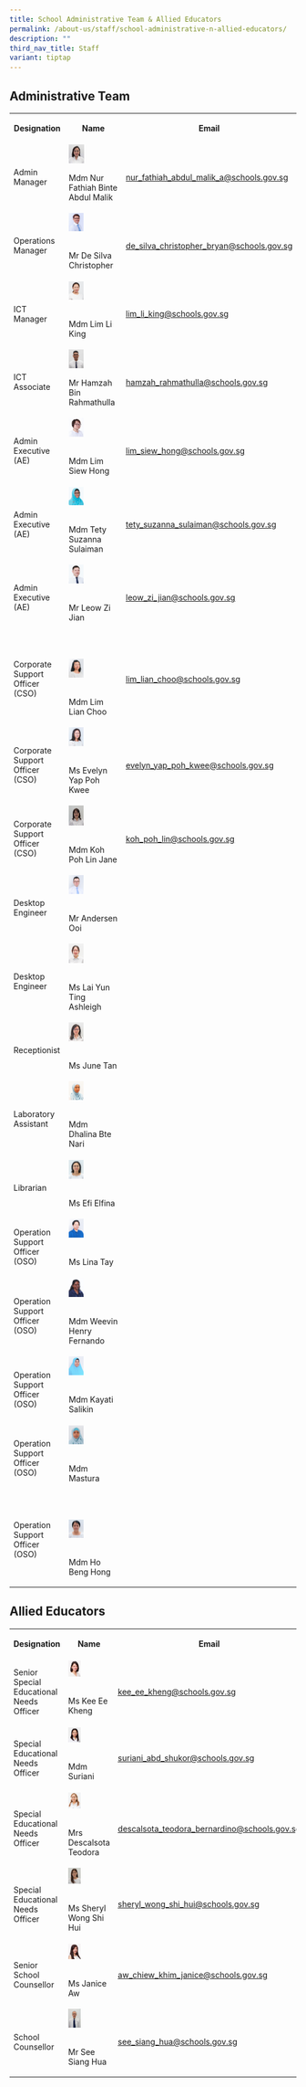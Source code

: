 ```yaml
---
title: School Administrative Team & Allied Educators
permalink: /about-us/staff/school-administrative-n-allied-educators/
description: ""
third_nav_title: Staff
variant: tiptap
---
```

<h2>Administrative Team</h2>
<table style="minWidth: 75px">
<colgroup>
<col>
<col>
<col>
</colgroup>
<tbody>
<tr>
<th rowspan="1" colspan="1">
<p><strong>Designation</strong>
</p>
</th>
<th rowspan="1" colspan="1">
<p><strong>Name</strong>
</p>
</th>
<th rowspan="1" colspan="1">
<p><strong>Email</strong>
</p>
</th>
</tr>
<tr>
<td rowspan="1" colspan="1">
<p>Admin Manager</p>
</td>
<td rowspan="1" colspan="1">
<div class="isomer-image-wrapper">
<img style="width: 31%;" height="auto" width="100%" alt="" src="/images/MS_NUR_FATHIAH_BINTE_ABDUL_MALIK.jpg">
</div>
<p>Mdm Nur Fathiah Binte Abdul Malik</p>
</td>
<td rowspan="1" colspan="1">
<p><a href="mailto:nur_fathiah_abdul_malik_a@schools.gov.sg" rel="noopener noreferrer nofollow" target="_blank">nur_fathiah_abdul_malik_a@schools.gov.sg</a>
</p>
</td>
</tr>
<tr>
<td rowspan="1" colspan="1">
<p>Operations Manager</p>
</td>
<td rowspan="1" colspan="1">
<div class="isomer-image-wrapper">
<img style="width:30%" height="auto" width="100%" src="/images/115)%20MR%20DE%20SILVA%20CHRISTOPHER%20BRYAN.jpeg">
</div>
<p>
<br>Mr De Silva Christopher</p>
</td>
<td rowspan="1" colspan="1">
<p><a href="de_silva_christopher_bryan@schools.gov.sg" rel="noopener noreferrer nofollow" target="_blank"><u>de_silva_christopher_bryan@schools.gov.sg</u></a>
</p>
</td>
</tr>
<tr>
<td rowspan="1" colspan="1">
<p>ICT Manager</p>
</td>
<td rowspan="1" colspan="1">
<div class="isomer-image-wrapper">
<img style="width:30%" height="auto" width="100%" src="/images/Li%20King.png">
</div>
<p>
<br>Mdm Lim Li King
<br>
</p>
</td>
<td rowspan="1" colspan="1">
<p><a href="lim_li_king@schools.gov.sg" rel="noopener noreferrer nofollow" target="_blank"><u>lim_li_king@schools.gov.sg</u></a>
</p>
</td>
</tr>
<tr>
<td rowspan="1" colspan="1">
<p>ICT Associate</p>
</td>
<td rowspan="1" colspan="1">
<div class="isomer-image-wrapper">
<img style="width: 30%" height="auto" width="100%" alt="" src="/images/School Admin &amp; Ops/MR_HAMZAH_BIN_RAHMATHULLA___Copy.jpg">
</div>
<p></p>
<p>Mr Hamzah Bin Rahmathulla</p>
</td>
<td rowspan="1" colspan="1">
<p><a href="hamzah_rahmathulla@schools.gov.sg" rel="noopener noreferrer nofollow" target="_blank">hamzah_rahmathulla@schools.gov.sg</a>
</p>
</td>
</tr>
<tr>
<td rowspan="1" colspan="1">
<p>Admin Executive (AE)</p>
</td>
<td rowspan="1" colspan="1">
<div class="isomer-image-wrapper">
<img style="width:30%" height="auto" width="100%" src="/images/147%20Mdm%20Liew%20Siew%20Hong%20Alicia.jpeg">
</div>
<p>
<br>Mdm Lim Siew Hong</p>
</td>
<td rowspan="1" colspan="1">
<p><a href="lim_siew_hong@schools.gov.sg" rel="noopener noreferrer nofollow" target="_blank"><u>lim_siew_hong@schools.gov.sg</u></a>
</p>
</td>
</tr>
<tr>
<td rowspan="1" colspan="1">
<p>Admin Executive (AE)</p>
</td>
<td rowspan="1" colspan="1">
<div class="isomer-image-wrapper">
<img style="width:30%" height="auto" width="100%" src="/images/138)%20Mdm%20Tety%20Suzanna%20Binte%20Sulaiman.jpeg">
</div>
<p>
<br>Mdm Tety Suzanna Sulaiman
<br>
</p>
</td>
<td rowspan="1" colspan="1">
<p><a href="tety_suzanna_sulaiman@schools.gov.sg" rel="noopener noreferrer nofollow" target="_blank"><u>tety_suzanna_sulaiman@schools.gov.sg</u></a>
</p>
</td>
</tr>
<tr>
<td rowspan="1" colspan="1">
<p>Admin Executive (AE)</p>
</td>
<td rowspan="1" colspan="1">
<div class="isomer-image-wrapper">
<img style="width:30%" height="auto" width="100%" src="/images/141)%20Mr%20Leow%20Zi%20Jian.jpeg">
</div>
<p>
<br>Mr Leow Zi Jian</p>
</td>
<td rowspan="1" colspan="1">
<p><a href="leow_zi_jian@schools.gov.sg" rel="noopener noreferrer nofollow" target="_blank"><u>leow_zi_jian@schools.gov.sg</u></a>
</p>
</td>
</tr>
<tr>
<td rowspan="1" colspan="1">
<p>Corporate Support Officer (CSO)</p>
</td>
<td rowspan="1" colspan="1">
<p>
<br>
</p>
<div class="isomer-image-wrapper">
<img style="width:30%" height="auto" width="100%" src="/images/95)%20MDM%20LIM%20LIAN%20CHOO.jpeg">
</div>
<p>
<br>Mdm Lim Lian Choo</p>
</td>
<td rowspan="1" colspan="1">
<p><a href="lim_lian_choo@schools.gov.sg" rel="noopener noreferrer nofollow" target="_blank"><u>lim_lian_choo@schools.gov.sg</u></a>
</p>
</td>
</tr>
<tr>
<td rowspan="1" colspan="1">
<p>Corporate Support Officer (CSO)</p>
</td>
<td rowspan="1" colspan="1">
<div class="isomer-image-wrapper">
<img style="width:30%" height="auto" width="100%" src="/images/135)%20Mdm%20Evelyn%20Yap%20Poh%20Kwee.jpeg">
</div>
<p>
<br>Ms Evelyn Yap Poh Kwee</p>
</td>
<td rowspan="1" colspan="1">
<p><a href="evelyn_yap_poh_kwee@schools.gov.sg" rel="noopener noreferrer nofollow" target="_blank"><u>evelyn_yap_poh_kwee@schools.gov.sg</u></a>
</p>
</td>
</tr>
<tr>
<td rowspan="1" colspan="1">
<p>Corporate Support Officer (CSO)</p>
</td>
<td rowspan="1" colspan="1">
<div class="isomer-image-wrapper">
<img style="width:30%" height="auto" width="100%" src="/images/School%20Admin%20&amp;%20Ops/koh%20poh%20lin%20jane.jpg">
</div>
<p>
<br>Mdm Koh Poh Lin Jane</p>
</td>
<td rowspan="1" colspan="1">
<p><a href="koh_poh_lin@schools.gov.sg" rel="noopener noreferrer nofollow" target="_blank"><u>koh_poh_lin@schools.gov.sg</u></a>
</p>
</td>
</tr>
<tr>
<td rowspan="1" colspan="1">
<p>Desktop Engineer</p>
</td>
<td rowspan="1" colspan="1">
<div class="isomer-image-wrapper">
<img style="width:30%" height="auto" width="100%" src="/images/School%20Admin%20&amp;%20Ops/mr%20andersen%20.jpg">
</div>
<p>
<br>Mr Andersen Ooi</p>
</td>
<td rowspan="1" colspan="1">
<p></p>
</td>
</tr>
<tr>
<td rowspan="1" colspan="1">
<p>Desktop Engineer</p>
</td>
<td rowspan="1" colspan="1">
<div class="isomer-image-wrapper">
<img style="width:30%" height="auto" width="100%" src="/images/School%20Admin%20&amp;%20Ops/miss%20ashleigh%20lai.jpg">
</div>
<p>
<br>Ms Lai Yun Ting Ashleigh</p>
</td>
<td rowspan="1" colspan="1">
<p></p>
</td>
</tr>
<tr>
<td rowspan="1" colspan="1">
<p>Receptionist</p>
</td>
<td rowspan="1" colspan="1">
<div class="isomer-image-wrapper">
<img style="width:30%" height="auto" width="100%" src="/images/School%20Admin%20&amp;%20Ops/ms%20june%20tan.jpg">
</div>
<p>
<br>Ms June Tan</p>
</td>
<td rowspan="1" colspan="1">
<p></p>
</td>
</tr>
<tr>
<td rowspan="1" colspan="1">
<p>Laboratory Assistant</p>
</td>
<td rowspan="1" colspan="1">
<div class="isomer-image-wrapper">
<img style="width:30%" height="auto" width="100%" src="/images/School%20Admin%20&amp;%20Ops/mdm%20dhalina%20.jpg">
</div>
<p>
<br>Mdm Dhalina Bte Nari</p>
</td>
<td rowspan="1" colspan="1">
<p></p>
</td>
</tr>
<tr>
<td rowspan="1" colspan="1">
<p>Librarian</p>
</td>
<td rowspan="1" colspan="1">
<div class="isomer-image-wrapper">
<img style="width:30%" height="auto" width="100%" src="/images/School%20Admin%20&amp;%20Ops/miss%20efi%20elfina%20.jpg">
</div>
<p>
<br>Ms Efi Elfina</p>
</td>
<td rowspan="1" colspan="1">
<p></p>
</td>
</tr>
<tr>
<td rowspan="1" colspan="1">
<p>Operation Support Officer (OSO)</p>
</td>
<td rowspan="1" colspan="1">
<div class="isomer-image-wrapper">
<img style="width:30%" height="auto" width="100%" src="/images/School%20Admin%20&amp;%20Ops/ms%20lina%20tay.jpg">
</div>
<p>
<br>Ms Lina Tay</p>
</td>
<td rowspan="1" colspan="1">
<p></p>
</td>
</tr>
<tr>
<td rowspan="1" colspan="1">
<p>Operation Support Officer (OSO)</p>
</td>
<td rowspan="1" colspan="1">
<div class="isomer-image-wrapper">
<img style="width:30%" height="auto" width="100%" src="/images/School%20Admin%20&amp;%20Ops/mdm%20weevin%20.jpg">
</div>
<p>
<br>Mdm Weevin Henry Fernando</p>
</td>
<td rowspan="1" colspan="1">
<p></p>
</td>
</tr>
<tr>
<td rowspan="1" colspan="1">
<p>Operation Support Officer (OSO)</p>
</td>
<td rowspan="1" colspan="1">
<div class="isomer-image-wrapper">
<img style="width:30%" height="auto" width="100%" src="/images/School%20Admin%20&amp;%20Ops/mdm%20kayati%20.jpg">
</div>
<p>
<br>Mdm Kayati Salikin</p>
</td>
<td rowspan="1" colspan="1">
<p></p>
</td>
</tr>
<tr>
<td rowspan="1" colspan="1">
<p>Operation Support Officer (OSO)</p>
</td>
<td rowspan="1" colspan="1">
<div class="isomer-image-wrapper">
<img style="width:30%" height="auto" width="100%" src="/images/School%20Admin%20&amp;%20Ops/mdm%20masturah.jpg">
</div>
<p>
<br>Mdm Mastura</p>
</td>
<td rowspan="1" colspan="1">
<p></p>
</td>
</tr>
<tr>
<td rowspan="1" colspan="1">
<p>Operation Support Officer (OSO)</p>
</td>
<td rowspan="1" colspan="1">
<p>
<br>
</p>
<div class="isomer-image-wrapper">
<img style="width:30%" height="auto" width="100%" src="/images/School%20Admin%20&amp;%20Ops/hobenghong.jpg">
</div>
<p>
<br>Mdm Ho Beng Hong</p>
</td>
<td rowspan="1" colspan="1">
<p></p>
</td>
</tr>
</tbody>
</table>
<h2>Allied Educators</h2>
<table style="minWidth: 75px">
<colgroup>
<col>
<col>
<col>
</colgroup>
<tbody>
<tr>
<th rowspan="1" colspan="1">
<p><strong>Designation</strong>
</p>
</th>
<th rowspan="1" colspan="1">
<p><strong>Name</strong>
</p>
</th>
<th rowspan="1" colspan="1">
<p><strong>Email</strong>
</p>
</th>
</tr>
<tr>
<td rowspan="1" colspan="1">
<p>Senior Special Educational Needs Officer</p>
</td>
<td rowspan="1" colspan="1">
<div class="isomer-image-wrapper">
<img style="width:30%" height="auto" width="100%" src="/images/134)%20Ms%20Kee%20Ee%20Kheng.jpeg">
</div>
<p>
<br>Ms Kee Ee Kheng</p>
</td>
<td rowspan="1" colspan="1">
<p><a href="kee_ee_kheng@schools.gov.sg" rel="noopener noreferrer nofollow" target="_blank"><u>kee_ee_kheng@schools.gov.sg</u></a>
</p>
</td>
</tr>
<tr>
<td rowspan="1" colspan="1">
<p>Special Educational Needs Officer</p>
</td>
<td rowspan="1" colspan="1">
<div class="isomer-image-wrapper">
<img style="width:30%" height="auto" width="100%" src="/images/155)%20Mdm%20Suriani%20Bte%20Abd%20Shukor.jpeg">
</div>
<p>
<br>Mdm Suriani</p>
</td>
<td rowspan="1" colspan="1">
<p><a href="suriani_abd_shukor@schools.gov.sg" rel="noopener noreferrer nofollow" target="_blank"><u>suriani_abd_shukor@schools.gov.sg</u></a>
</p>
</td>
</tr>
<tr>
<td rowspan="1" colspan="1">
<p>Special Educational Needs Officer</p>
</td>
<td rowspan="1" colspan="1">
<div class="isomer-image-wrapper">
<img style="width:30%" height="auto" width="100%" src="/images/Allied%20Educators/mrs%20descalsota%20teodora%20.jpg">
</div>
<p>
<br>Mrs Descalsota Teodora
<br>
</p>
</td>
<td rowspan="1" colspan="1">
<p><a href="descalsota_teodora_bernardino@schools.gov.sg" rel="noopener noreferrer nofollow" target="_blank"><u>descalsota_teodora_bernardino@schools.gov.sg</u></a>
</p>
</td>
</tr>
<tr>
<td rowspan="1" colspan="1">
<p>Special Educational Needs Officer</p>
</td>
<td rowspan="1" colspan="1">
<div class="isomer-image-wrapper">
<img style="width:30%" height="auto" width="100%" src="/images/Allied%20Educators/ms%20sheryl%20wong%20.jpg">
</div>
<p>
<br>Ms Sheryl Wong Shi Hui</p>
</td>
<td rowspan="1" colspan="1">
<p><a href="lim_siew_hong@schools.gov.sg" rel="noopener noreferrer nofollow" target="_blank"><u>sheryl_wong_shi_hui@schools.gov.sg</u></a>
</p>
</td>
</tr>
<tr>
<td rowspan="1" colspan="1">
<p>Senior School Counsellor</p>
</td>
<td rowspan="1" colspan="1">
<div class="isomer-image-wrapper">
<img style="width:30%" height="auto" width="100%" src="/images/128)%20Ms%20Janice%20Aw%20Chiew%20Khim.jpeg">
</div>
<p>
<br>Ms Janice Aw
<br>
</p>
</td>
<td rowspan="1" colspan="1">
<p><a href="tety_suzanna_sulaiman@schools.gov.sg" rel="noopener noreferrer nofollow" target="_blank"><u>aw_chiew_khim_janice@schools.gov.sg</u></a>
</p>
</td>
</tr>
<tr>
<td rowspan="1" colspan="1">
<p>School Counsellor</p>
</td>
<td rowspan="1" colspan="1">
<div class="isomer-image-wrapper">
<img style="width:30%" height="auto" width="100%" src="/images/Siang%20Hua.jpeg">
</div>
<p>
<br>Mr See Siang Hua</p>
</td>
<td rowspan="1" colspan="1">
<p><a href="leow_zi_jian@schools.gov.sg" rel="noopener noreferrer nofollow" target="_blank"><u>see_siang_hua@schools.gov.sg</u></a>
</p>
</td>
</tr>
</tbody>
</table>
<p></p>